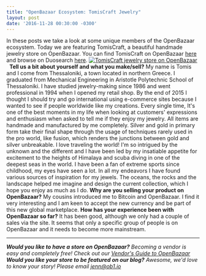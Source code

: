 ```yaml
---
title: "OpenBazaar Ecosystem: TomisCraft Jewelry" 
layout: post
date: '2016-11-28 00:30:00 -0300'
---
```

        
In these posts we take a look at some unique members of the OpenBazaar ecosystem. Today we are featuring TomisCraft, a beautiful handmade jewelry store on OpenBazaar. You can find TomisCraft on OpenBazaar [here](ob://9f613ab0ddb3f5e099f52eaf837c44db803d1713) and browse on Duosearch [here](Screen-Shot-2016-11-28-at-2.34.10-PM.png). [![TomisCraft jewelry store on OpenBazaar](https://blog.openbazaar.org/wp-content/uploads/2016/11/Screen-Shot-2016-11-28-at-2.34.10-PM-1024x688.png)](https://blog.openbazaar.org/wp-content/uploads/2016/11/Screen-Shot-2016-11-28-at-2.34.10-PM.png)   **Tell us a bit about yourself and what you make/sell?** My name is Tomis and I come from Thessaloniki, a town located in northern Greece. I graduated from Mechanical Engineering in Aristotle Polytechnic School of Thessaloniki. I have studied jewelry-making since 1986 and went professional in 1994 when I opened my retail shop. By the end of 2015 I thought I should try and go international using e-commerce sites because I wanted to see if people worldwide like my creations. Every single time, It's one of the best moments in my life when looking at customers' expressions and enthusiasm when asked to tell me if they enjoy my jewelry. All items are handmade and manufactured by me completely. Silver and gold in primary form take their final shape through the usage of techniques rarely used in the pro world, like fusion, which renders the junctions between gold and silver unbreakable. I love traveling the world! I'm so intrigued by the unknown and the different and I have been led by my insatiable appetite for excitement to the heights of Himalaya and scuba diving in one of the deepest seas in the world. I have been a fan of extreme sports since childhood, my eyes have seen a lot. In all my endeavors I have found various sources of inspiration for my jewels. The oceans, the rocks and the landscape helped me imagine and design the current collection, which I hope you enjoy as much as I do. **Why are you selling your product on OpenBazaar?** My cousins introduced me to Bitcoin and OpenBazaar. I find it very interesting and I am keen to accept the new currency and be part of this new global marketplace. **How has your experience been with OpenBazaar so far?** It has been good, although we only had a couple of sales via the site. It seems that only a specific group of people is on OpenBazaar and it needs to become more mainstream.

* * *

_**Would you like to have a store on OpenBazaar?** Becoming a vendor is easy and completely free! Check out our [Vendor's Guide to OpenBazaar](https://blog.openbazaar.org/vendors-guide-to-openbazaar/)_ _**Would you like your store to be featured on our blog?** Awesome, we'd love to know your story! Please email [jenn@ob1.io](mailto:jenn@ob1.io)_